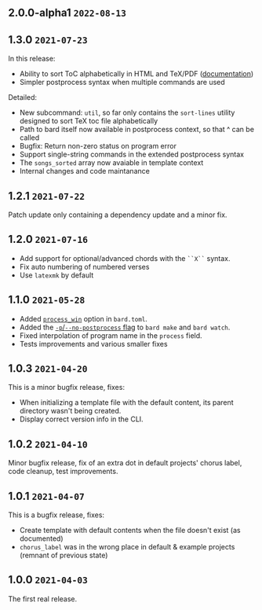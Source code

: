 ## 2.0.0-alpha1 `2022-08-13`

## 1.3.0 `2021-07-23`

In this release:
- Ability to sort ToC alphabetically in HTML and TeX/PDF ([documentation](https://github.com/vojtechkral/bard/blob/b43c5e0e965dd4d4fbc7333dfd9fe7a40ff8cf5b/doc/bard.toml.md#toc-sort-order))
- Simpler postprocess syntax when multiple commands are used

Detailed:
- New subcommand: `util`, so far only contains the `sort-lines` utility designed to sort TeX toc file alphabetically
- Path to bard itself now available in postprocess context, so that ^ can be called
- Bugfix: Return non-zero status on program error
- Support single-string commands in the extended postprocess syntax
- The `songs_sorted` array now avaiable in template context
- Internal changes and code maintanance

## 1.2.1 `2021-07-22`

Patch update only containing a dependency update and a minor fix.

## 1.2.0 `2021-07-16`

- Add support for optional/advanced chords with the ` ``X`` ` syntax.
- Fix auto numbering of numbered verses
- Use `latexmk` by default

## 1.1.0 `2021-05-28`

- Added [`process_win`](https://github.com/vojtechkral/bard/blob/main/doc/bard.toml.md#special-casing-ms-windows) option in `bard.toml`.
- Added the [`-p`/`--no-postprocess` flag](https://github.com/vojtechkral/bard/blob/main/doc/bard.toml.md#skipping-post-processing) to `bard make` and `bard watch`.
- Fixed interpolation of program name in the `process` field.
- Tests improvements and various smaller fixes

## 1.0.3 `2021-04-20`

This is a minor bugfix release, fixes:

- When initializing a template file with the default content, its parent directory wasn't being created.
- Display correct version info in the CLI.

## 1.0.2 `2021-04-10`

Minor bugfix release, fix of an extra dot in default projects' chorus label, code cleanup, test improvements.

## 1.0.1 `2021-04-07`

This is a bugfix release, fixes:

- Create template with default contents when the file doesn't exist (as documented)
- `chorus_label` was in the wrong place in default & example projects (remnant of previous state)

## 1.0.0 `2021-04-03`

The first real release.
